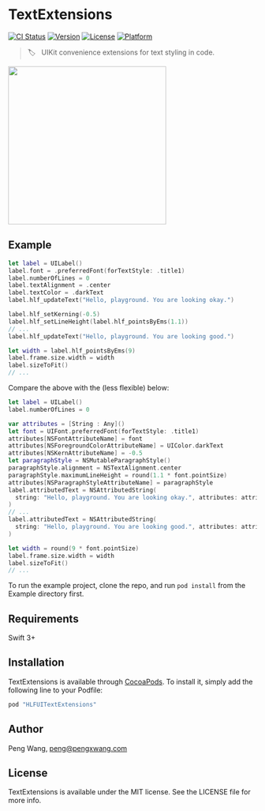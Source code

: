 # TextExtensions

[![CI Status](http://img.shields.io/travis/hlfcoding/HLFUITextExtensions.svg?style=flat)](https://travis-ci.org/hlfcoding/HLFUITextExtensions)
[![Version](https://img.shields.io/cocoapods/v/HLFUITextExtensions.svg?style=flat)](http://cocoapods.org/pods/HLFUITextExtensions)
[![License](https://img.shields.io/cocoapods/l/HLFUITextExtensions.svg?style=flat)](http://cocoapods.org/pods/HLFUITextExtensions)
[![Platform](https://img.shields.io/cocoapods/p/HLFUITextExtensions.svg?style=flat)](http://cocoapods.org/pods/HLFUITextExtensions)

> :label: &nbsp; UIKit convenience extensions for text styling in code.

<img src="https://user-images.githubusercontent.com/100884/27258670-9f75ec7a-53b5-11e7-8866-b8dff74393ff.png" width="320" />

## Example

```swift
let label = UILabel()
label.font = .preferredFont(forTextStyle: .title1)
label.numberOfLines = 0
label.textAlignment = .center
label.textColor = .darkText
label.hlf_updateText("Hello, playground. You are looking okay.")

label.hlf_setKerning(-0.5)
label.hlf_setLineHeight(label.hlf_pointsByEms(1.1))
// ...
label.hlf_updateText("Hello, playground. You are looking good.")

let width = label.hlf_pointsByEms(9)
label.frame.size.width = width
label.sizeToFit()
// ...
```

Compare the above with the (less flexible) below:

```swift
let label = UILabel()
label.numberOfLines = 0

var attributes = [String : Any]()
let font = UIFont.preferredFont(forTextStyle: .title1)
attributes[NSFontAttributeName] = font
attributes[NSForegroundColorAttributeName] = UIColor.darkText
attributes[NSKernAttributeName] = -0.5
let paragraphStyle = NSMutableParagraphStyle()
paragraphStyle.alignment = NSTextAlignment.center
paragraphStyle.maximumLineHeight = round(1.1 * font.pointSize)
attributes[NSParagraphStyleAttributeName] = paragraphStyle
label.attributedText = NSAttributedString(
  string: "Hello, playground. You are looking okay.", attributes: attributes
)
// ...
label.attributedText = NSAttributedString(
  string: "Hello, playground. You are looking good.", attributes: attributes
)

let width = round(9 * font.pointSize)
label.frame.size.width = width
label.sizeToFit()
// ...
```

To run the example project, clone the repo, and run `pod install` from the Example directory first.

## Requirements

Swift 3+

## Installation

TextExtensions is available through [CocoaPods](http://cocoapods.org). To install
it, simply add the following line to your Podfile:

```ruby
pod "HLFUITextExtensions"
```

## Author

Peng Wang, peng@pengxwang.com

## License

TextExtensions is available under the MIT license. See the LICENSE file for more info.

